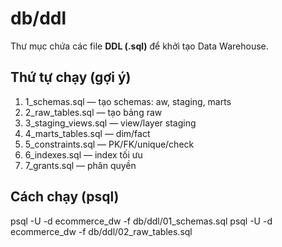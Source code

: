 ﻿# db/ddl

Thư mục chứa các file **DDL (.sql)** để khởi tạo Data Warehouse.

## Thứ tự chạy (gợi ý)
1.  1_schemas.sql — tạo schemas:
aw, staging, marts
2.  2_raw_tables.sql — tạo bảng raw
3.  3_staging_views.sql — view/layer staging
4.  4_marts_tables.sql — dim/fact
5.  5_constraints.sql — PK/FK/unique/check
6.  6_indexes.sql — index tối ưu
7.  7_grants.sql — phân quyền

## Cách chạy (psql)
psql -U <user> -d ecommerce_dw -f db/ddl/01_schemas.sql
psql -U <user> -d ecommerce_dw -f db/ddl/02_raw_tables.sql
